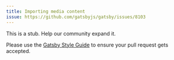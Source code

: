 ```yaml
---
title: Importing media content
issue: https://github.com/gatsbyjs/gatsby/issues/8103
---
```


This is a stub. Help our community expand it.

Please use the [Gatsby Style Guide](/contributing/gatsby-style-guide/) to ensure your
pull request gets accepted.
